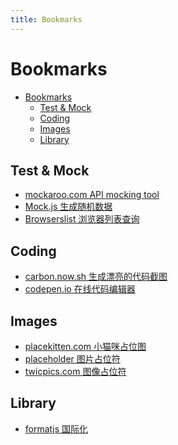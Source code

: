 ```yaml
---
title: Bookmarks
---
```


# Bookmarks

<!-- TOC -->

- [Bookmarks](#bookmarks)
  - [Test & Mock](#test--mock)
  - [Coding](#coding)
  - [Images](#images)
  - [Library](#library)

<!-- /TOC -->

## Test & Mock

- [mockaroo.com API mocking tool](https://www.mockaroo.com/)
- [Mock.js 生成随机数据](http://mockjs.com/)
- [Browserslist 浏览器列表查询](https://browserl.ist/)

## Coding

- [carbon.now.sh 生成漂亮的代码截图](https://carbon.now.sh/)
- [codepen.io 在线代码编辑器](https://codepen.io/)

## Images

- [placekitten.com 小猫咪占位图](https://placekitten.com/)
- [placeholder 图片占位符](https://placeholder.com/)
- [twicpics.com 图像占位符](https://discover.twicpics.com/en/placeholder)

## Library

- [formatjs 国际化](https://formatjs.io/)
